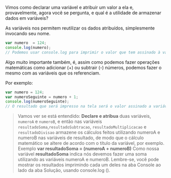 Vimos como declarar uma variável e atribuir um valor a ela e, provavelmente, agora você se pergunta, e qual é a utilidade de armazenar dados em variáveis?

As variáveis nos permitem reutilizar os dados atribuídos, simplesmente invocando seu nome.

```javascript
var numero  = 124;
console.log(numero); 
// Podemos usar console.log para imprimir o valor que tem assinado à variável numero. E seu resultado será 124.
```

Algo muito importante também, é, assim como podemos fazer operações matemáticas como adicionar (+) ou subtrair (-) números, podemos fazer o mesmo com as variáveis que os referenciam.

Por exemplo:

```javascript
var numero = 124;
var numeroSeguinte = numero + 1;
console.log(numeroSeguinte); 
// O resultado que será impresso na tela será o valor assinado a variável numero somado a 1, portanto, o valor assinado a numeroSeguinte será 125.
```

> Vamos ver se está entendido: **Declare e atribua** duas variáveis, `numeroA` e `numeroB`, e então nas variáveis `resultadoSoma`,`resultadoSubtracao`, `resultadoMultiplicacao` e` resultadoDivisao` armazene os cálculos feitos utilizando numeroA e numeroB nas variáveis de resultado, de modo que o cálculo matemático se altere de acordo com o título da variável, por exemplo.
Exemplo **var resultadoSoma = (numeroA + numeroB)**
Como nossa variável **resultadoSoma** indica nós devemos fazer uma soma utilizando as variáveis numeroA e numeroB. 
Lembre-se, você pode mostrar os resultados imprimindo cada um deles na aba Console ao lado da aba Solução, usando console.log ().
